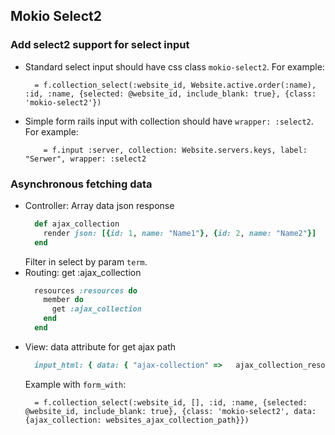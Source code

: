 ## Mokio Select2

### Add select2 support for select input
  - Standard  select input  should have css class `mokio-select2`. For example:
    ```
      = f.collection_select(:website_id, Website.active.order(:name), :id, :name, {selected: @website_id, include_blank: true}, {class: 'mokio-select2'})
    ```

  - Simple form rails input with collection should have `wrapper: :select2`. For example:
    ```
        = f.input :server, collection: Website.servers.keys, label: "Serwer", wrapper: :select2
    ```
### Asynchronous fetching data
  - Controller: Array data json response
    ```ruby
      def ajax_collection
        render json: [{id: 1, name: "Name1"}, {id: 2, name: "Name2"}]
      end
    ```
    Filter in select by param `term`.
  - Routing: get :ajax_collection
    ```ruby
      resources :resources do
        member do
          get :ajax_collection
        end
      end
    ```
  - View: data attribute for get ajax path
    ```ruby
      input_html: { data: { "ajax-collection" =>   ajax_collection_resource_path()}
    ```
    Example with `form_with`:
    ```
      = f.collection_select(:website_id, [], :id, :name, {selected: @website_id, include_blank: true}, {class: 'mokio-select2', data: {ajax_collection: websites_ajax_collection_path}})
    ```
